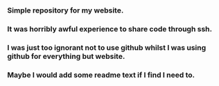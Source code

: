 ### Simple repository for my website.

### It was horribly awful experience to share code through ssh.

### I was just too ignorant not to use github whilst I was using github for everything but website.

### Maybe I would add some readme text if I find I need to.
